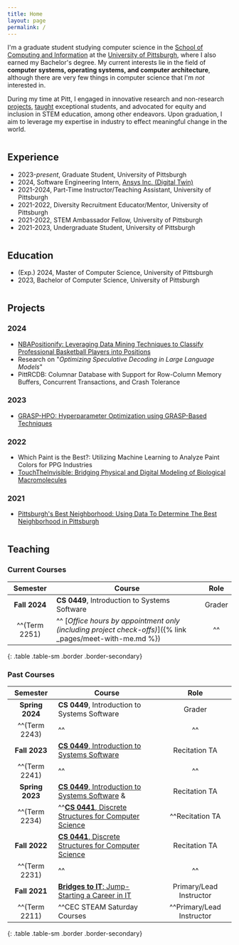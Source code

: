 ```yaml
---
title: Home
layout: page
permalink: /
---
```

I'm a graduate student studying computer science in the [School of Computing and Information](https://sci.pitt.edu) at the [University of Pittsburgh](https://pitt.edu), where I also earned my Bachelor's degree. My current interests lie in the field of **computer systems, operating systems, and computer architecture**, although there are very few things in computer science that I'm *not* interested in. 

During my time at Pitt, I engaged in innovative research and non-research [projects](./projects/), [taught](./teaching/) exceptional students, and advocated for equity and inclusion in STEM education, among other endeavors. Upon graduation, I aim to leverage my expertise in industry to effect meaningful change in the world.

## Experience
- 2023-*present*, Graduate Student, University of Pittsburgh
- 2024, Software Engineering Intern, [Ansys Inc. (Digital Twin)](https://www.ansys.com/products/digital-twin)
- 2021-2024, Part-Time Instructor/Teaching Assistant, University of Pittsburgh
- 2021-2022, Diversity Recruitment Educator/Mentor, University of Pittsburgh
- 2021-2022, STEM Ambassador Fellow, University of Pittsburgh
- 2021-2023, Undergraduate Student, University of Pittsburgh


## Education
- (Exp.) 2024, Master of Computer Science, University of Pittsburgh
- 2023, Bachelor of Computer Science, University of Pittsburgh

## Projects

### 2024
- [NBAPositionify: Leveraging Data Mining Techniques to Classify Professional Basketball Players into Positions](https://github.com/shinwookim/NBAPositionify)
- Research on "*Optimizing Speculative Decoding in Large Language Models*"
- PittRCDB: Columnar Database with Support for Row-Column Memory Buffers, Concurrent Transactions, and Crash Tolerance 

### 2023
- [GRASP-HPO: Hyperparameter Optimization using GRASP-Based Techniques](https://github.com/shinwookim/GRASP-HPO)

### 2022
- Which Paint is the Best?: Utilizing Machine Learning to Analyze Paint Colors for PPG Industries
- [TouchTheInvisible: Bridging Physical and Digital Modeling of Biological Macromolecules](https://www.touchtheinvisible.com/)

### 2021
- [Pittsburgh's Best Neighborhood: Using Data To Determine The Best Neighborhood in Pittsburgh](https://github.com/shinwookim/PGH-Best-Neighborhood)

## Teaching

### Current Courses

|   Semester    | Course                                                                                                    |  Role  |
| :-----------: | --------------------------------------------------------------------------------------------------------- | :----: |
| **Fall 2024** | **CS 0449**, Introduction to Systems Software                                                             | Grader |
| ^^(Term 2251) | ^^ [*Office hours by appointment only (including project check-offs)*]({% link _pages/meet-with-me.md %}) |   ^^   |
{: .table .table-sm .border .border-secondary}

### Past Courses

|    Semester     | Course                                                                    |           Role            |
| :-------------: | ------------------------------------------------------------------------- | :-----------------------: |
| **Spring 2024** | **CS 0449**, Introduction to Systems Software                             |          Grader           |
|  ^^(Term 2243)  | ^^                                                                        |            ^^             |
|  **Fall 2023**  | [**CS 0449**, Introduction to Systems Software](./CS0449-2241/)           |       Recitation TA       |
|  ^^(Term 2241)  | ^^                                                                        |            ^^             |
| **Spring 2023** | [**CS 0449**, Introduction to Systems Software](./CS0449-2234/) &         |       Recitation TA       |
|  ^^(Term 2234)  | ^^[**CS 0441**, Discrete Structures for Computer Science](./CS0441-2234/) |      ^^Recitation TA      |
|  **Fall 2022**  | [**CS 0441**, Discrete Structures for Computer Science](./CS0441-2231/)   |       Recitation TA       |
|  ^^(Term 2231)  | ^^                                                                        |            ^^             |
|  **Fall 2021**  | [**Bridges to IT**: Jump-Starting a Career in IT](bridges-to-it.html)     |  Primary/Lead Instructor  |
|  ^^(Term 2211)  | ^^CEC STEAM Saturday Courses                                              | ^^Primary/Lead Instructor |
{: .table .table-sm .border .border-secondary}

<style>
h2 {margin-top: 2em;}
</style>